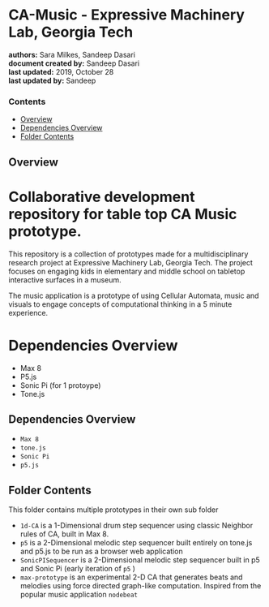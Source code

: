 # CA-Music - Expressive Machinery Lab, Georgia Tech

**authors:** Sara Milkes, Sandeep Dasari  
**document created by:** Sandeep Dasari     
**last updated:** 2019, October 28  
**last updated by:** Sandeep

### Contents
* [Overview](#overview)
* [Dependencies Overview](#dependencies)
* [Folder Contents](#folder_contents)

## <a name="overview">Overview</a> 

# Collaborative development repository for table top CA Music prototype.

This repository is a collection of prototypes made for a multidisciplinary research project at Expressive Machinery Lab, Georgia Tech. The project focuses on engaging kids in elementary and middle school on tabletop interactive surfaces in a museum.

The music application is a prototype of using Cellular Automata, music and visuals to engage concepts of computational thinking in a 5 minute experience.

# Dependencies Overview

- Max 8
- P5.js
- Sonic Pi (for 1 protoype)
- Tone.js 


## <a name="dependencies">Dependencies Overview</a>
* `Max 8`
* `tone.js`
* `Sonic Pi`
* `p5.js`

## <a name="folder_contents">Folder Contents</a>
This folder contains multiple prototypes in their own sub folder

* `1d-CA` is a 1-Dimensional drum step sequencer using classic Neighbor rules of CA, built in Max 8.
* `p5` is a 2-Dimensional melodic step sequencer built entirely on tone.js and p5.js to be run as a browser web application
* `SonicPISequencer` is a 2-Dimensional melodic step sequencer built in p5 and Sonic Pi (early iteration of `p5` )
* `max-prototype` is an experimental 2-D CA that generates beats and melodies using force directed graph-like computation. Inspired from the popular music application `nodebeat`


